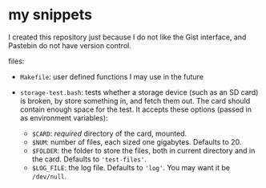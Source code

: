 # my snippets

I created this repository just because I do not like the Gist interface, and
Pastebin do not have version control.

files:

  * `Makefile`: user defined functions I may use in the future

  * `storage-test.bash`: tests whether a storage device (such as an SD card) is
    broken, by store something in, and fetch them out. The card should contain
    enough space for the test. It accepts these options (passed in as
    environment variables):
      * `$CARD`: _required_ directory of the card, mounted.
      * `$NUM`: number of files, each sized one gigabytes. Defaults to 20.
      * `$FOLDER`: the folder to store the files, both in current directory and
        in the card. Defaults to `'test-files'`.
      * `$LOG_FILE`: the log file. Defaults to `'log'`. You may want it be
        `/dev/null`.

